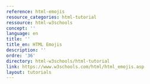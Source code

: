 ```yaml
---
reference: html-emojis
resource_categories: html-tutorial
ressource: html-w3schools
concept: ''
language: en
title: ''
title_en: HTML Emojis
description: ''
ordre: '36'
directory: html-w3schools/html-tutorial
link: https://www.w3schools.com/html/html_emojis.asp
layout: tutorials
---
```

